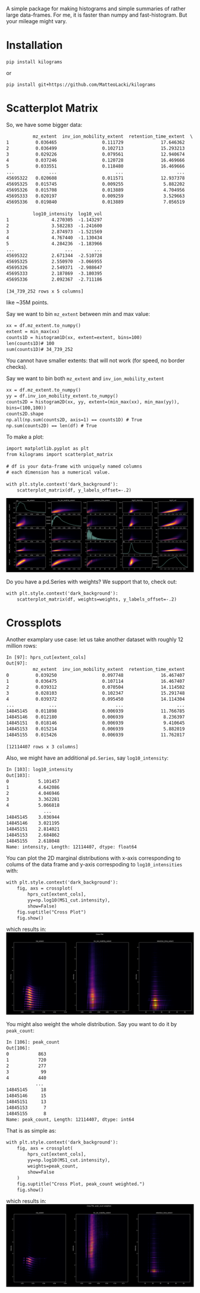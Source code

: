 A simple package for making histograms and simple summaries of rather large data-frames.
For me, it is faster than numpy and fast-histogram.
But your mileage might vary.

# Installation

```{bash}
pip install kilograms
```

or 

```{bash}
pip install git+https://github.com/MatteoLacki/kilograms
```


# Scatterplot Matrix

So, we have some bigger data:
```{python3}
          mz_extent  inv_ion_mobility_extent  retention_time_extent  \
1          0.036465                 0.111729              17.646362
2          0.036499                 0.102713              15.293213
3          0.029226                 0.079561              12.940674
4          0.037246                 0.120728              16.469666
5          0.033551                 0.118480              16.469666
...             ...                      ...                    ...
45695322   0.020608                 0.011571              12.937378
45695325   0.015745                 0.009255               5.882202
45695326   0.015708                 0.013889               4.704956
45695333   0.020197                 0.009259               3.529663
45695336   0.019840                 0.013889               7.056519

          log10_intensity  log10_vol
1                4.270305  -1.143297
2                3.582283  -1.241600
3                2.874973  -1.521569
4                4.767440  -1.130434
5                4.284236  -1.183966
...                   ...        ...
45695322         2.671344  -2.510728
45695325         2.550970  -3.066955
45695326         2.549371  -2.988647
45695333         2.187869  -3.180395
45695336         2.092367  -2.711186

[34_739_252 rows x 5 columns]
```
like ~35M points.

Say we want to bin `mz_extent` between min and max value:
```
xx = df.mz_extent.to_numpy()
extent = min_max(xx)
counts1D = histogram1D(xx, extent=extent, bins=100)
len(counts1D)# 100
sum(counts1D)# 34_739_252
```

You cannot have smaller extents: that will not work (for speed, no border checks).

Say we want to bin both `mz_extent` and `inv_ion_mobility_extent`
```{python}
xx = df.mz_extent.to_numpy()
yy = df.inv_ion_mobility_extent.to_numpy()
counts2D = histogram2D(xx, yy, extent=(min_max(xx), min_max(yy)), bins=(100,100))
counts2D.shape
np.all(np.sum(counts2D, axis=1) == counts1D) # True
np.sum(counts2D) == len(df) # True
```

To make a plot:
```{python3}
import matplotlib.pyplot as plt
from kilograms import scatterplot_matrix

# df is your data-frame with uniquely named columns
# each dimension has a numerical value.

with plt.style.context('dark_background'):
    scatterplot_matrix(df, y_labels_offset=-.2)
```
![](https://github.com/MatteoLacki/kilograms/blob/main/scatterplot_matrix.png "Scatterplot Matrix")

Do you have a pd.Series with weights?
We support that to, check out:

```{python3}
with plt.style.context('dark_background'):
    scatterplot_matrix(df, weights=weights, y_labels_offset=-.2)
```

# Crossplots

Another examplary use case: let us take another dataset with roughly 12 million rows:

```{python3}
In [97]: hprs_cut[extent_cols]
Out[97]:
          mz_extent  inv_ion_mobility_extent  retention_time_extent
0          0.039250                 0.097748              16.467407
1          0.036475                 0.107114              16.467407
2          0.039312                 0.070504              14.114502
3          0.028103                 0.102347              15.291748
4          0.039372                 0.095450              14.114304
...             ...                      ...                    ...
14845145   0.011898                 0.006939              11.766785
14845146   0.012180                 0.006939               8.236397
14845151   0.018146                 0.006939               9.410645
14845153   0.015214                 0.006939               5.882019
14845155   0.015426                 0.006939              11.762817

[12114407 rows x 3 columns]
```

Also, we might have an additional `pd.Series`, say `log10_intensity`:
```{python3}
In [103]: log10_intensity
Out[103]:
0           5.101457
1           4.642086
2           4.046946
3           3.362281
4           5.066818
              ...
14845145    3.036944
14845146    3.021195
14845151    2.814021
14845153    2.684862
14845155    2.618048
Name: intensity, Length: 12114407, dtype: float64
```

You can plot the 2D marginal distributions with x-axis corresponding to colums of the data frame and y-axis correspoding to `log10_intensities` with:

```{python3}
with plt.style.context('dark_background'):
    fig, axs = crossplot(
        hprs_cut[extent_cols],
        yy=np.log10(MS1_cut.intensity),
        show=False)
    fig.suptitle("Cross Plot")
    fig.show()
```

which results in:
![](https://github.com/MatteoLacki/kilograms/blob/main/crossplot_unweighted.png "Crossplot")

You might also weight the whole distribution.
Say you want to do it by `peak_count`:

```{python3}
In [106]: peak_count
Out[106]:
0           863
1           720
2           277
3            99
4           440
           ...
14845145     18
14845146     15
14845151     13
14845153      7
14845155      8
Name: peak_count, Length: 12114407, dtype: int64
```

That is as simple as:

```{python3}
with plt.style.context('dark_background'):
    fig, axs = crossplot(
        hprs_cut[extent_cols],
        yy=np.log10(MS1_cut.intensity),
        weights=peak_count,
        show=False
    )
    fig.suptitle("Cross Plot, peak_count weighted.")
    fig.show()
```

which results in:
![](https://github.com/MatteoLacki/kilograms/blob/main/crossplot_peak_count_weighted.png "Crossplot")
